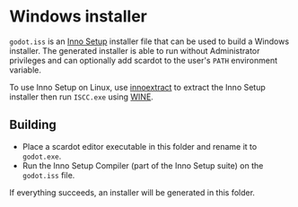 # Windows installer

`godot.iss` is an [Inno Setup](https://jrsoftware.org/isinfo.php) installer file
that can be used to build a Windows installer. The generated installer is able
to run without Administrator privileges and can optionally add scardot to the
user's `PATH` environment variable.

To use Inno Setup on Linux, use [innoextract](https://constexpr.org/innoextract/)
to extract the Inno Setup installer then run `ISCC.exe` using
[WINE](https://www.winehq.org/).

## Building

- Place a scardot editor executable in this folder and rename it to `godot.exe`.
- Run the Inno Setup Compiler (part of the Inno Setup suite) on the `godot.iss` file.

If everything succeeds, an installer will be generated in this folder.
